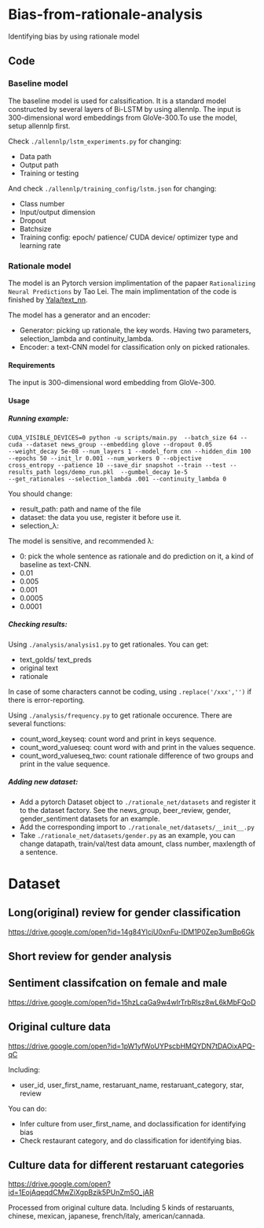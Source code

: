 # Bias-from-rationale-analysis
Identifying bias by using rationale model

## Code
### Baseline model

The baseline model is used for calssification. It is a standard model constructed by several layers of Bi-LSTM by using allennlp. The input is 300-dimensional word embeddings from GloVe-300.To use the model, setup allennlp first. 

 Check `./allennlp/lstm_experiments.py` for changing:
- Data path
- Output path
- Training or testing

 And check `./allennlp/training_config/lstm.json` for changing:
- Class number
- Input/output dimension
- Dropout
- Batchsize
- Training config: epoch/ patience/ CUDA device/ optimizer type and learning rate


### Rationale model

The model is an Pytorch version implimentation of the papaer ```Rationalizing Neural Predictions``` by Tao Lei.
The main implimentation of the code is finished by [Yala/text_nn](https://github.com/yala/text_nn "悬停显示").

The model has a generator and an encoder:
- Generator: picking up rationale, the key words. Having two parameters, selection_lambda and continuity_lambda.
- Encoder: a text-CNN model for classification only on picked rationales.

#### Requirements
The input is 300-dimensional word embedding from GloVe-300.

#### Usage
##### Running example:

```
CUDA_VISIBLE_DEVICES=0 python -u scripts/main.py  --batch_size 64 --cuda --dataset news_group --embedding glove --dropout 0.05 
--weight_decay 5e-08 --num_layers 1 --model_form cnn --hidden_dim 100 --epochs 50 --init_lr 0.001 --num_workers 0 --objective
cross_entropy --patience 10 --save_dir snapshot --train --test --results_path logs/demo_run.pkl  --gumbel_decay 1e-5 
--get_rationales --selection_lambda .001 --continuity_lambda 0
```
You should change:
- result_path: path and name of the file
- dataset: the data you use, register it before use it.
- selection_λ: 

The model is sensitive, and recommended λ:
- 0: pick the whole sentence as rationale and do prediction on it, a kind of baseline as text-CNN.
- 0.01
- 0.005
- 0.001
- 0.0005
- 0.0001

##### Checking results:

Using `./analysis/analysis1.py` to get rationales. You can get:
- text_golds/ text_preds
- original text
- rationale

In case of some characters cannot be coding, using `.replace('/xxx','')` if there is error-reporting.

Using `./analysis/frequency.py` to get rationale occurence. There are several functions:
- count_word_keyseq: count word and print in keys sequence.
- count_word_valueseq: count word with and print in the values sequence.
- count_word_valueseq_two: count rationale difference of two groups and print in the value sequence.


##### Adding new dataset:
- Add a pytorch Dataset object to `./rationale_net/datasets` and register it to the dataset factory. See the news_group, beer_review, gender, gender_sentiment datasets for an example.
- Add the corresponding import to `./rationale_net/datasets/__init__.py`
- Take `./rationale_net/datasets/gender.py` as an example, you can change datapath, train/val/test data amount, class number, maxlength of a sentence.

# Dataset
## Long(original) review for gender classification

https://drive.google.com/open?id=14g84YlcjU0xnFu-IDM1P0Zep3umBp6Gk

## Short review for gender analysis

## Sentiment classifcation on female and male

https://drive.google.com/open?id=15hzLcaGa9w4wIrTrbRlsz8wL6kMbFQoD


## Original culture data

https://drive.google.com/open?id=1pW1yfWoUYPscbHMQYDN7tDAOixAPQ-qC

Including:
- user_id, user_first_name, restaruant_name, restaruant_category, star, review

You can do:
- Infer culture from user_first_name, and doclassification for identifying bias
- Check restaurant category, and do classification for identifying bias. 

## Culture data for different restaruant categories

https://drive.google.com/open?id=1EojAqeqdCMwZiXgpBzik5PUnZm5O_jAR

Processed from original culture data. Including 5 kinds of restaruants, chinese, mexican, japanese, french/italy, american/cannada.
